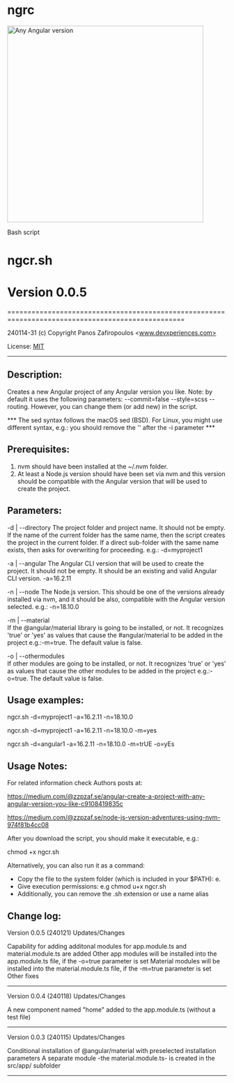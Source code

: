 
# ngrc

<img src="https://miro.medium.com/v2/resize:fit:1400/format:webp/0*SntSbK0oO5dhuF4F.png" alt="Any Angular version" title="Any Angular version" width="450"/>



Bash script 

# ngcr.sh 

# Version 0.0.5

==================================================================================================

240114-31 (c) Copyright Panos Zafiropoulos <www.devxperiences.com>

License: [MIT](https://mit-license.org/)

--------------------------------------------------------------------------------------------------

## Description:
Creates a new Angular project of any Angular version you like. 
Note: by default it uses the following parameters: --commit=false --style=scss --routing. However, you can change them (or add new) in the script.

*** The sed syntax follows the macOS sed (BSD). For Linux, you might use different syntax, e.g.: you should remove the '' after the -i parameter ***

## Prerequisites:
1. nvm should have been installed at the ~/.nvm folder.
2. At least a Node.js version should have been set via nvm and this version should be compatible with the Angular version that will be used to create the project.

## Parameters:

   -d | --directory	
   The project folder and project name. It should not be empty. If the name of the current folder has the same name, then the script creates the project in the current folder. If a direct sub-folder with the same name exists, then asks for overwriting for proceeding. e.g.: -d=myproject1
   
   -a | --angular
   The Angular CLI version that will be used to create the project. It should not be empty. It should be an existing and valid Angular CLI version. -a=16.2.11
   
   -n | --node
   The Node.js version. This should be one of the versions already installed via nvm, and it should be also, compatible with the Angular version selected. e.g.: -n=18.10.0

   -m | --material  
   If the @angular/material library is going to be installed, or not. It recognizes 'true' or 'yes' as values that cause the #angular/material to be added in the project e.g.:-m=true. The default value is false.  

   -o | --othermodules   
   If other modules are going to be installed, or not. It recognizes 'true' or 'yes' as values that cause the other modules to be added in the project e.g.:-o=true. The default value is false.


## Usage examples:
ngcr.sh -d=myproject1 -a=16.2.11 -n=18.10.0

ngcr.sh -d=myproject1 -a=16.2.11 -n=18.10.0 -m=yes

ngcr.sh -d=angular1 -a=16.2.11 -n=18.10.0 -m=trUE -o=yEs

## Usage Notes:

For related information check Authors posts at:

https://medium.com/@zzpzaf.se/angular-create-a-project-with-any-angular-version-you-like-c9108419835c

https://medium.com/@zzpzaf.se/node-js-version-adventures-using-nvm-974f81b4cc08

After you download the script, you should make it executable, e.g.:

chmod +x ngcr.sh

Alternatively, you can also run it as a command:

- Copy the file to the system folder (which is included in your $PATH): e.
- Give execution permissions: e.g chmod u+x ngcr.sh
- Additionally, you can remove the .sh extension or use a name alias

## Change log:

 Version 0.0.5 (240121) Updates/Changes 

 Capability for adding additonal modules for app.module.ts and material.module.ts are added
 Other app modules will be installed into the app.module.ts file, if the -o=true parameter is set
 Material modules will be installed into the material.module.ts file, if the -m=true parameter is set
 Other fixes

---

 Version 0.0.4 (240118) Updates/Changes

 A new component named "home" added to the app.module.ts (without a test file)

---

 Version 0.0.3 (240115) Updates/Changes

 Conditional installation of @angular/material with preselected installation parameters
 A separate module -the material.module.ts- is created in the src/app/ subfolder

 **************************************************************************************************

